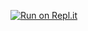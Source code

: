 [![Run on Repl.it](https://repl.it/badge/github/lokr123/system-btrolie-)](https://repl.it/github/lokr123/system-btrolie-)